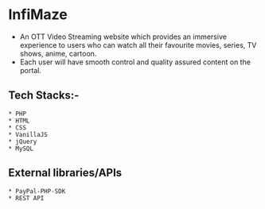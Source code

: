 # InfiMaze
* An OTT Video Streaming website which provides an immersive experience to users who can watch all their favourite movies, series, TV shows, anime, cartoon.
* Each user will have smooth control and quality assured content on the portal.
   

## Tech Stacks:-
    * PHP
    * HTML
    * CSS
    * VanillaJS
    * jQuery
    * MySQL

## External libraries/APIs
    * PayPal-PHP-SDK
    * REST API
